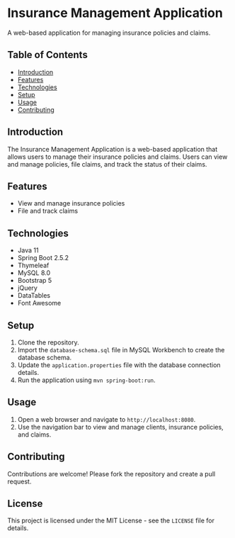 # Insurance Management Application

A web-based application for managing insurance policies and claims.

## Table of Contents

- [Introduction](#introduction)
- [Features](#features)
- [Technologies](#technologies)
- [Setup](#setup)
- [Usage](#usage)
- [Contributing](#contributing)

## Introduction

The Insurance Management Application is a web-based application that allows users to manage their insurance policies and claims. Users can view and manage policies, file claims, and track the status of their claims. 

## Features

- View and manage insurance policies
- File and track claims

## Technologies

- Java 11
- Spring Boot 2.5.2
- Thymeleaf
- MySQL 8.0
- Bootstrap 5
- jQuery
- DataTables
- Font Awesome


## Setup

1. Clone the repository.
2. Import the `database-schema.sql` file in MySQL Workbench to create the database schema.
3. Update the `application.properties` file with the database connection details.
4. Run the application using `mvn spring-boot:run`.

## Usage

1. Open a web browser and navigate to `http://localhost:8080`.
2. Use the navigation bar to view and manage clients, insurance policies, and claims.

## Contributing

Contributions are welcome! Please fork the repository and create a pull request.

## License

This project is licensed under the MIT License - see the `LICENSE` file for details.
